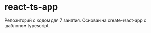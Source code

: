 # react-ts-app
Репозиторий с кодом для 7 занятия. Основан на create-react-app c шаблоном typescript.
